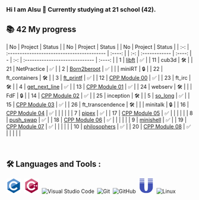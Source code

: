 ### Hi I am Alsu 👋 Currently studying at 21 school (42).

[comment]: <> (### My_progress:)

[comment]: <> ([![ephantom's 42 stats]&#40;https://badge42.vercel.app/api/v2/cl2a5hl0u003009msrrys0p0v/stats?cursusId=21&coalitionId=98&#41;]&#40;https://github.com/JaeSeoKim/badge42&#41;)

## 📚 42 My progress

| No  | Project                                    | Status |   | No  | Project       | Status |   | No  | Project                        | Status |
| :-: | :----------------------------------------- | :----: |   | :-: | :------------ | :----: | - | :-: | :----------------------------- | :----: |
| 1   | [libft](../../../libft_a)                  | ✅     |   | 11  | cub3d         |  🛠️    |   | 21  | NetPractice                    |  ✅     |
| 2   | [Born2beroot](../../../Born2beRoot)        | ✅     |   |     | miniRT        | 🔒     |   | 22  | ft_containers                  | 🛠️      |
| 3   | [ft_printf](../../../printf)               | ✅     |   | 12  | [CPP Module 00](../../../cpp_modules/module00) | ✅     |   | 23  | ft_irc                         | 🛠️      |
| 4   | [get_next_line](../../../get_next_line)    | ✅     |   | 13  | [CPP Module 01](../../../cpp_modules/module01) | ✅     |   | 24  | webserv                        | 🛠️      |
|     | FdF                                        | 🔒     |   | 14  | [CPP Module 02](../../../cpp_modules/module02) | ✅     |   | 25  | inception                      | 🛠️      |
| 5   | [so_long](../../../so_long)                | ✅     |   | 15  | [CPP Module 03](../../../cpp_modules/module03) | ✅     |   | 26  | ft_transcendence               | 🛠️      |
|     | minitalk                                   | 🔒     |   | 16  | [CPP Module 04](../../../cpp_modules/module04) | ✅     |   |     |                                |         |
| 7   | [pipex](../../../pipex)                    | ✅     |   | 17  | [CPP Module 05](../../../cpp_modules/module05) | ✅     |   |     |                                |         |
| 8   | [push_swap](../../../Push_swap)            | ✅     |   | 18  | [CPP Module 06](../../../cpp_modules/module06) | ✅     |   |     |                                |         |
| 9   | [minishell](../../../minishell)            | ✅     |   | 19  | [CPP Module 07](../../../cpp_modules/module07) | ✅     |   |     |                                |         |
| 10  | [philosophers](../../../philosophers)      | ✅     |   | 20  | [CPP Module 08](../../../cpp_modules/module08) | ✅     |   |     |                                |         |

<br />

## :hammer_and_wrench: Languages and Tools :

<div>
  <img src="https://github.com/devicons/devicon/blob/master/icons/c/c-original.svg"  title="C" alt="C" width="40" height="40"/>&nbsp;
  <img src="https://github.com/devicons/devicon/blob/master/icons/cplusplus/cplusplus-original.svg" title="C++" alt="C++" width="40" height="40"/>&nbsp;
  <img src="https://cdn.jsdelivr.net/gh/devicons/devicon/icons/vscode/vscode-original.svg" title="Visual Studio Code" alt="Visual Studio Code" width="40" height="40"/>&nbsp;
  <img src="https://cdn.jsdelivr.net/gh/devicons/devicon/icons/git/git-original.svg" title="Git" alt="Git" width="40" height="40"/>&nbsp;
  <img src="https://user-images.githubusercontent.com/3369400/139448065-39a229ba-4b06-434b-bc67-616e2ed80c8f.png" title="GitHub" alt="GitHub" width="40" height="40"/>&nbsp;
  <img src="https://github.com/devicons/devicon/blob/master/icons/unix/unix-original.svg" title="Unix" alt="Unix" width="40" height="40"/>&nbsp;
  <img src="https://img.icons8.com/color/48/000000/linux--v2.png" title="Linux" alt="Linux" width="40" height="40"/>&nbsp;
<div>

<br />



<!--
**alsi9/alsi9** is a ✨ _special_ ✨ repository because its `README.md` (this file) appears on your GitHub profile.

Here are some ideas to get you started:

- 🔭 I’m currently working on ...
- 🌱 I’m currently learning ...
- 👯 I’m looking to collaborate on ...
- 🤔 I’m looking for help with ...
- 💬 Ask me about ...
- 📫 How to reach me: ...
- 😄 Pronouns: ...
- ⚡ Fun fact: ...
-->

